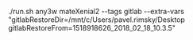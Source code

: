 ./run.sh any3w mateXenial2 --tags gitlab --extra-vars "gitlabRestoreDir=/mnt/c/Users/pavel.rimsky/Desktop gitlabRestoreFrom=1518918626_2018_02_18_10.3.5"